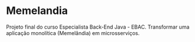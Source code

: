 # Memelandia
Projeto final do curso Especialista Back-End Java - EBAC. Transformar uma aplicação monolítica (Memelândia) em microsserviços.
